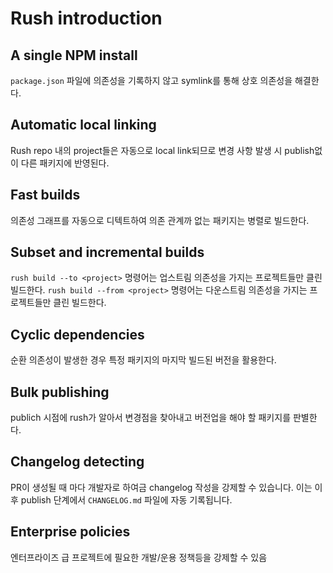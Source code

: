 # Rush introduction
## A single NPM install
`package.json` 파일에 의존성을 기록하지 않고 symlink를 통해 상호 의존성을 해결한다.

## Automatic local linking
Rush repo 내의 project들은 자동으로 local link되므로 변경 사항 발생 시 publish없이 다른 패키지에 반영된다.

## Fast builds
의존성 그래프를 자동으로 디텍트하여 의존 관계까 없는 패키지는 병렬로 빌드한다.

## Subset and incremental builds
`rush build --to <project>` 명령어는 업스트림 의존성을 가지는 프로젝트들만 클린 빌드한다.
`rush build --from <project>` 명령어는 다운스트림 의존성을 가지는 프로젝트들만 클린 빌드한다.

## Cyclic dependencies
순환 의존성이 발생한 경우 특정 패키지의 마지막 빌드된 버전을 활용한다.

## Bulk publishing
publich 시점에 rush가 알아서 변경점을 찾아내고 버전업을 해야 할 패키지를 판별한다.

## Changelog detecting
PR이 생성될 때 마다 개발자로 하여금 changelog 작성을 강제할 수 있습니다. 이는 이후 publish 단계에서 `CHANGELOG.md` 파일에 자동 기록됩니다.

## Enterprise policies
엔터프라이즈 급 프로젝트에 필요한 개발/운용 정책등을 강제할 수 있음